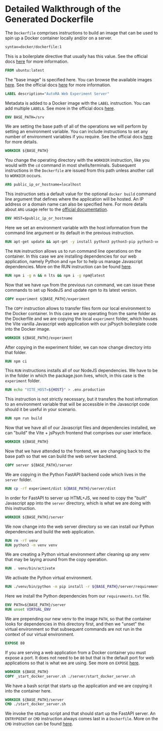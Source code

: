 # Detailed Walkthrough of the Generated Dockerfile

The `Dockerfile` comprises instructions to build an image that can be used to spin up a Docker container locally and/or on a server.

```Dockerfile
syntax=docker/dockerfile:1
```
This is a boilerplate directive that usually has this value. See the official docs [here](https://docs.docker.com/reference/dockerfile/#syntax) for more information.

```Dockerfile
FROM ubuntu:latest
```
The "base image" is specified here. You can browse the available images [here](https://hub.docker.com/search?q=&type=image&image_filter=official&_gl=1*1732611*_ga*MTU0MTYzMTMwNi4xNzIyNjI3ODMz*_ga_XJWPQMJYHQ*MTcyMjYyNzgzMy4xLjEuMTcyMjYyODU1My42MC4wLjA.). See the official docs [here](https://docs.docker.com/reference/dockerfile/#from) for more information.

```Dockerfile
LABEL description="AutoRA Web Experiment Server"
```
Metadata is added to a Docker image with the `LABEL` instruction. You can add multiple `LABEL`s. See more in the official docs [here](https://docs.docker.com/reference/dockerfile/#label).

```Dockerfile
ENV BASE_PATH=/srv
```
We are setting the base path of all of the operations we will perform by setting an environment variable. You can include instructions to set any number of environment variables if you require. See the official docs [here](https://docs.docker.com/reference/dockerfile/#env) for more details.

```Dockerfile
WORKDIR ${BASE_PATH}
```
You change the operating directory with the `WORKDIR` instruction, like you would with the `cd` command in most shells/terminals. Subsequent instructions in the `Dockerfile` are issued from this path unless another call to `WORKDIR` occurs.

```Dockerfile
ARG public_ip_or_hostname=localhost
```
This instruction sets a default value for the optional `docker build` command line argument that defines where the application will be hosted. An IP address or a domain name can also be specified here. For more details about `ARG` usage refer to the [official documentation](https://docs.docker.com/reference/dockerfile/#arg).

```Dockerfile
ENV HOST=$public_ip_or_hostname
```
Here we set an environment variable with the host information from the command line argument or its default in the previous instruction.

```Dockerfile
RUN apt-get update && apt-get -y install python3 python3-pip python3-venv npm curl
```
The `RUN` instruction allows us to run command line operations on the container. In this case we are installing dependencies for our web application, namely Python and `npm` for to help us manage Javascript dependencies. More on the RUN instruction can be found [here](https://docs.docker.com/reference/dockerfile/#run).

```Dockerfile
RUN npm i -g n && n lts && npm i -g npm@latest
```
Now that we have `npm` from the previous run command, we can issue these commands to set up NodeJS and update npm to its latest version.

```Dockerfile
COPY experiment ${BASE_PATH}/experiment
```
The `COPY` instruction allows to transfer files form our local environment to the Docker container. In this case we are operating from the same folder as the Dockerfile and we are copying the local `experiment` folder, which houses the Vite vanilla Javascript web application with our jsPsych boilerplate code into the Docker image.

```Dockerfile
WORKDIR ${BASE_PATH}/experiment
```
After copying in the experiment folder, we can now change directory into that folder.

```Dockerfile
RUN npm ci
```
This `RUN` instructions installs all of our NodeJS dependencies. We have to be in the folder in which the package.json lives, which, in this case is the `experiment` folder.

```Dockerfile
RUN echo "VITE_HOST=${HOST}" > .env.production
```
This instruction is not strictly necessary, but it transfers the host information to an environment variable that will be accessible in the Javascript code should it be useful in your scenario.

```Dockerfile
RUN npm run build
```
Now that we have all of our Javascript files and dependencies installed, we can "build" the Vite + jsPsych frontend that comprises our user interface.

```Dockerfile
WORKDIR ${BASE_PATH}
```
Now that we have attended to the frontend, we are changing back to the base path so that we can build the web server backend.

```Dockerfile
COPY server ${BASE_PATH}/server
```
We are copying in the Python FastAPI backend code which lives in the `server` folder.

```Dockerfile
RUN cp -rf experiment/dist ${BASE_PATH}/server/dist
```
In order for FastAPI to server up HTML+JS, we need to copy the "built" Javascript app into the `server` directory, which is what we are doing with this instruction.

```Dockerfile
WORKDIR ${BASE_PATH}/server
```
We now change into the web server directory so we can install our Python dependencies and build the web application.

```Dockerfile
RUN rm -rf venv
RUN python3 -m venv venv
```
We are creating a Python virtual environment after cleaning up any venv that may be laying around from the copy operation.

```Dockerfile
RUN . venv/bin/activate
```
We activate the Python virtual environment.

```Dockerfile
RUN ./venv/bin/python -m pip install -r ${BASE_PATH}/server/requirements.txt
```
Here we install the Python dependencies from our `requirements.txt` file.

```Dockerfile
ENV PATH=${BASE_PATH}/server
RUN unset VIRTUAL_ENV
```
We are prepending our new venv to the image `PATH`, so that the container looks for dependencies in this directory first, and then we "unset" the virtual environment so that subsequent commands are not run in the context of our virtual environment.

```Dockerfile
EXPOSE 80
```
If you are serving a web application from a Docker container you must expose a port. It does not need to be `80` but that is the default port for web applications so that is what we are using. See more on `EXPOSE` [here](https://docs.docker.com/reference/dockerfile/#expose).

```Dockerfile
WORKDIR ${BASE_PATH}
COPY _start_docker_server.sh ./server/start_docker_server.sh
```
We have a bash script that starts up the application and we are copying it into the container here.

```Dockerfile
WORKDIR ${BASE_PATH}/server
CMD ./start_docker_server.sh
```
We invoke the startup script and that should start up the FastAPI server. An `ENTRYPOINT` or `CMD` instruction always comes last in a `Dockerfile`. More on the `CMD` instruction can be found [here](https://docs.docker.com/reference/dockerfile/#cmd).